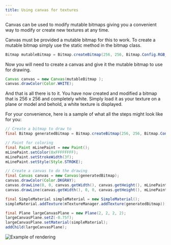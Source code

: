 ```yaml
---
title: Using canvas for textures
---
```

Canvas can be used to modify mutable bitmaps giving you a convenient way to modify or create new textures at any time.

Canvas must be provided a mutable bitmap for this to work. To create a mutable bitmap simply use the static method in the bitmap class.
```java
Bitmap mutableBitmap = Bitmap.createBitmap(256, 256, Bitmap.Config.RGB_565);
```

Now you will need to create a canvas and give it the mutable bitmap to use for drawing.
```java
Canvas canvas = new Canvas(mutableBitmap );
canvas.drawColor(Color.WHITE);
```

And that is all there is to it. You have now created and modified a bitmap that is 256 x 256 and completely white. Simply load it as your texture on a plane or model and behold, a white texture is displayed.

For your convenience, here is a sample of what all the steps might look like for you:
```java
// Create a bitmap to draw to
final Bitmap generatedBitmap = Bitmap.createBitmap(256, 256, Bitmap.Config.RGB_565);

// Paint for coloring
final Paint mLinePaint = new Paint();
mLinePaint.setColor(0xFFFFFFFF);
mLinePaint.setStrokeWidth(3f);
mLinePaint.setStyle(Style.STROKE);

// Create a canvas to do the drawing
final Canvas canvas = new Canvas(generatedBitmap);
canvas.drawColor(Color.DKGRAY);
canvas.drawLine(0, 0, canvas.getWidth(), canvas.getHeight(), mLinePaint);
canvas.drawLine(canvas.getWidth(), 0, 0, canvas.getHeight(), mLinePaint);

final SimpleMaterial simpleMaterial = new SimpleMaterial();
simpleMaterial.addTexture(mTextureManager.addTexture(generatedBitmap));

final Plane largeCanvasPlane = new Plane(2, 2, 2, 2);
largeCanvasPlane.setZ(-0.75f);
largeCanvasPlane.setMaterial(simpleMaterial);
addChild(largeCanvasPlane);
```

![Example of rendering](https://f.cloud.github.com/assets/1614281/483783/9bfba652-b8c8-11e2-9890-0e6bb3742813.png)